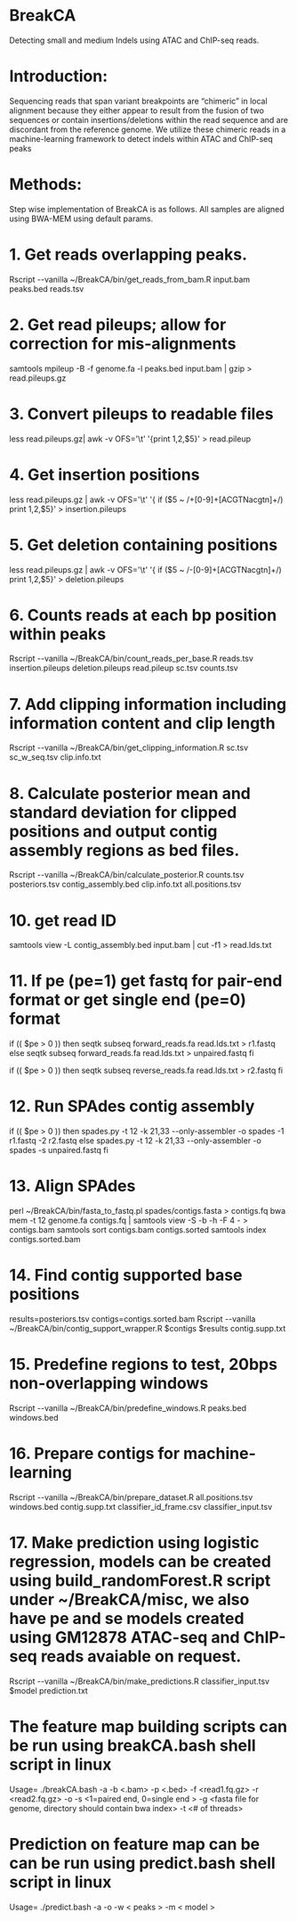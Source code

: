 # BreakCA
Detecting small and medium Indels using ATAC and ChIP-seq reads.

# Introduction: 
Sequencing reads that span variant breakpoints are “chimeric” in local alignment because they either appear to result from the fusion of two sequences or contain insertions/deletions within the read sequence and are discordant from the reference genome. We utilize these chimeric reads in a machine-learning framework to detect indels within ATAC and ChIP-seq peaks

# Methods: 
Step wise implementation of BreakCA is as follows. All samples are aligned using BWA-MEM using default params. 

# 1. Get reads overlapping peaks.
Rscript --vanilla  ~/BreakCA/bin/get_reads_from_bam.R input.bam peaks.bed reads.tsv

# 2. Get read pileups; allow for correction for mis-alignments
samtools mpileup -B -f genome.fa -l peaks.bed input.bam | gzip > read.pileups.gz

# 3. Convert pileups to readable files
less read.pileups.gz| awk -v OFS='\t' '{print $1,$2,$5}' > read.pileup

# 4. Get insertion positions
less read.pileups.gz | awk -v OFS='\t' '{ if ($5 ~ /\+[0-9]+[ACGTNacgtn]+/) print $1,$2,$5}' > insertion.pileups

# 5. Get deletion containing positions
less read.pileups.gz | awk -v OFS='\t' '{ if ($5 ~ /-[0-9]+[ACGTNacgtn]+/) print $1,$2,$5}' > deletion.pileups

# 6. Counts reads at each bp position within peaks
Rscript --vanilla ~/BreakCA/bin/count_reads_per_base.R reads.tsv insertion.pileups deletion.pileups read.pileup sc.tsv counts.tsv

# 7. Add clipping information including information content and clip length
Rscript --vanilla ~/BreakCA/bin/get_clipping_information.R sc.tsv sc_w_seq.tsv clip.info.txt

# 8. Calculate posterior mean and standard deviation for clipped positions and output contig assembly regions as bed files.
Rscript --vanilla ~/BreakCA/bin/calculate_posterior.R counts.tsv posteriors.tsv contig_assembly.bed clip.info.txt all.positions.tsv

# 10. get read ID
samtools view -L contig_assembly.bed input.bam | cut -f1 > read.Ids.txt

# 11. If pe (pe=1) get fastq for pair-end format or get single end (pe=0) format

if (( $pe > 0 ))
then seqtk subseq forward_reads.fa read.Ids.txt  > r1.fastq
else seqtk subseq forward_reads.fa read.Ids.txt > unpaired.fastq
fi

if (( $pe > 0 ))
then seqtk subseq reverse_reads.fa read.Ids.txt  > r2.fastq
fi

# 12. Run SPAdes contig assembly
if (( $pe > 0 ))
then spades.py -t 12 -k 21,33 --only-assembler -o spades -1 r1.fastq -2 r2.fastq
else spades.py -t 12 -k 21,33 --only-assembler -o spades -s unpaired.fastq
fi

# 13. Align SPAdes
perl ~/BreakCA/bin/fasta_to_fastq.pl spades/contigs.fasta > contigs.fq
bwa mem -t 12 genome.fa contigs.fq | samtools view -S -b -h -F 4 - > contigs.bam
samtools sort contigs.bam contigs.sorted
samtools index contigs.sorted.bam

# 14. Find contig supported base positions
results=posteriors.tsv
contigs=contigs.sorted.bam
Rscript --vanilla ~/BreakCA/bin/contig_support_wrapper.R $contigs $results contig.supp.txt

# 15. Predefine regions to test, 20bps non-overlapping windows
Rscript --vanilla ~/BreakCA/bin/predefine_windows.R peaks.bed windows.bed

# 16. Prepare contigs for machine-learning
Rscript --vanilla ~/BreakCA/bin/prepare_dataset.R all.positions.tsv windows.bed contig.supp.txt classifier_id_frame.csv classifier_input.tsv

# 17. Make prediction using logistic regression, models can be created using build_randomForest.R script under ~/BreakCA/misc, we also have pe and se models created using GM12878 ATAC-seq and ChIP-seq reads avaiable on request.
Rscript --vanilla ~/BreakCA/bin/make_predictions.R classifier_input.tsv $model prediction.txt

# The feature map building scripts can be run using breakCA.bash shell script in linux
Usage= ./breakCA.bash -a <path to R> -b <.bam> -p <.bed>  -f <read1.fq.gz> -r <read2.fq.gz> -o <output directory> -s <1=paired end, 0=single end > -g <fasta file for genome, directory should contain bwa index> -t <# of threads>

# Prediction on feature map can be can be run using predict.bash shell script in linux
Usage= ./predict.bash -a <path to R> -o <output directory> -w < peaks > -m < model >


